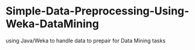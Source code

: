 # Simple-Data-Preprocessing-Using-Weka-DataMining
using Java/Weka to handle data to prepair for Data Mining tasks
